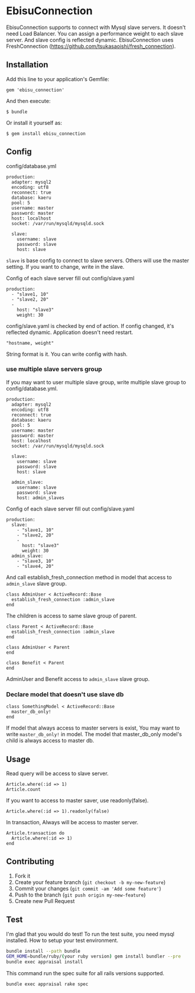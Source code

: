# EbisuConnection

EbisuConnection supports to connect with Mysql slave servers. It doesn't need Load Balancer.
You can assign a performance weight to each slave server. And slave config is reflected dynamic.
EbisuConnection uses FreshConnection (https://github.com/tsukasaoishi/fresh_connection).

## Installation

Add this line to your application's Gemfile:

    gem 'ebisu_connection'

And then execute:

    $ bundle

Or install it yourself as:

    $ gem install ebisu_connection

## Config

config/database.yml

    production:
      adapter: mysql2
      encoding: utf8
      reconnect: true
      database: kaeru
      pool: 5
      username: master
      password: master
      host: localhost
      socket: /var/run/mysqld/mysqld.sock

      slave:
        username: slave
        password: slave
        host: slave

```slave``` is base config to connect to slave servers.
Others will use the master setting. If you want to change, write in the slave.

Config of each slave server fill out config/slave.yaml

    production:
      - "slave1, 10"
      - "slave2, 20"
      -
        host: "slave3"
        weight: 30

config/slave.yaml is checked by end of action. If config changed, it's reflected dynamic. Application doesn't need restart.

    "hostname, weight"

String format is it. You can write config with hash.

### use multiple slave servers group
If you may want to user multiple slave group, write multiple slave group to config/database.yml. 

    production:
      adapter: mysql2
      encoding: utf8
      reconnect: true
      database: kaeru
      pool: 5
      username: master
      password: master
      host: localhost
      socket: /var/run/mysqld/mysqld.sock

      slave:
        username: slave
        password: slave
        host: slave

      admin_slave:
        username: slave
        password: slave
        host: admin_slaves

Config of each slave server fill out config/slave.yaml

    production:
      slave:
        - "slave1, 10"
        - "slave2, 20"
        -
          host: "slave3"
          weight: 30
      admin_slave:
        - "slave3, 10"
        - "slave4, 20"


And call establish_fresh_connection method in model that access to ```admin_slave``` slave group.

    class AdminUser < ActiveRecord::Base
      establish_fresh_connection :admin_slave
    end

The children is access to same slave group of parent.

    class Parent < ActiveRecord::Base
      establish_fresh_connection :admin_slave
    end

    class AdminUser < Parent
    end

    class Benefit < Parent
    end

AdminUser and Benefit access to ```admin_slave``` slave group.


### Declare model that doesn't use slave db

    class SomethingModel < ActiveRecord::Base
      master_db_only!
    end

If model that always access to master servers is exist, You may want to write ```master_db_only!```  in model.
The model that master_db_only model's child is always access to master db.

## Usage

Read query will be access to slave server.

    Article.where(:id => 1)
    Article.count

If you want to access to master saver, use readonly(false).

    Article.where(:id => 1).readonly(false)

In transaction, Always will be access to master server.

    Article.transaction do
      Article.where(:id => 1)
    end


## Contributing

1. Fork it
2. Create your feature branch (`git checkout -b my-new-feature`)
3. Commit your changes (`git commit -am 'Add some feature'`)
4. Push to the branch (`git push origin my-new-feature`)
5. Create new Pull Request

## Test

I'm glad that you would do test!
To run the test suite, you need mysql installed.
How to setup your test environment.

```bash
bundle install --path bundle
GEM_HOME=bundle/ruby/(your ruby version) gem install bundler --pre
bundle exec appraisal install
```

This command run the spec suite for all rails versions supported.

```base
bundle exec appraisal rake spec
```

